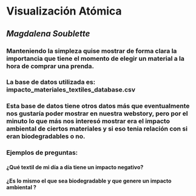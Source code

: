 # Visualización Atómica 

## _Magdalena Soublette_

### Manteniendo la simpleza quise mostrar de forma clara la importancia que tiene el momento de elegir un material a la hora de comprar una prenda. 
### La base de datos utilizada es: impacto_materiales_textiles_database.csv 

### Esta base de datos tiene otros datos más que eventualmente nos gustaría poder mostrar en nuestra webstory, pero por el minuto lo que más nos interesó mostrar era el impacto ambiental de ciertos materiales y si eso tenia relación con si eran biodegradables o no. 

### Ejemplos de preguntas: 
#### ¿Qué textil de mi día a día tiene un impacto negativo? 
#### ¿Es lo mismo el que sea biodegradable y que genere un impacto ambiental ? 

